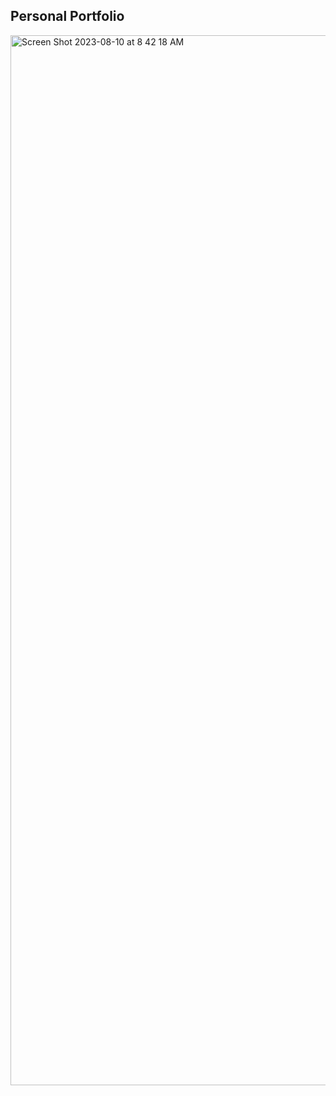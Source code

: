 ## Personal Portfolio


<img width="1680" alt="Screen Shot 2023-08-10 at 8 42 18 AM" src="https://github.com/hemalawati/portfolio-website/assets/13826041/7e7091bc-2809-412e-9d14-7c36b7b08de7">
